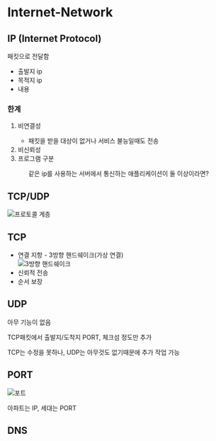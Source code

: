 <h1>Internet-Network</h1>
    <h2>IP (Internet Protocol)</h2>
    <p>패킷으로 전달함</p>
    <ul>
        <li>출발지 ip</li>
        <li>목적지 ip</li>
        <li>내용</li>
    </ul>
    <h3>한계</h3>
    <ol>
        <li>비연결성</li>
        <ul>
            <li>패킷을 받을 대상이 없거나 서비스 불능일때도 전송</li>
        </ul>
        <li>비신뢰성</li>
        <li>프로그램 구분</li>
        <ul>
            같은 ip를 사용하는 서버에서 통신하는 애플리케이션이 둘 이상이라면?
        </ul>
    </ol>
    <h2>TCP/UDP</h2>
    <img src="img/1/프로토콜 계층.png" alt="프로토콜 계층" width="400">
    <h2>TCP</h2>
    <ul>
        <li>연결 지항 - 3방향 핸드쉐이크(가상 연결)</li>
        <img src="img/1/3방향 핸드쉐이크.png" alt="3방향 핸드쉐이크" width="400">
        <li>신뢰적 전송</li>
        <li>순서 보장</li>
    </ul>
    <h2>UDP</h2>
    <p>아무 기능이 없음</p>
    <p>TCP패킷에서 출발지/도착지 PORT, 체크섬 정도만 추가</p>
    <p>TCP는 수정을 못하나, UDP는 아무것도 없기때문에 추가 작업 가능</p>
    <h2>PORT</h2>
    <img src="img/1/포트.png" alt="포트" width="400">
    <p>아파트는 IP, 세대는 PORT</p>
    <h2>DNS</h2>
    <img src="img/1/DNS.png" alt="DNS" width="400>